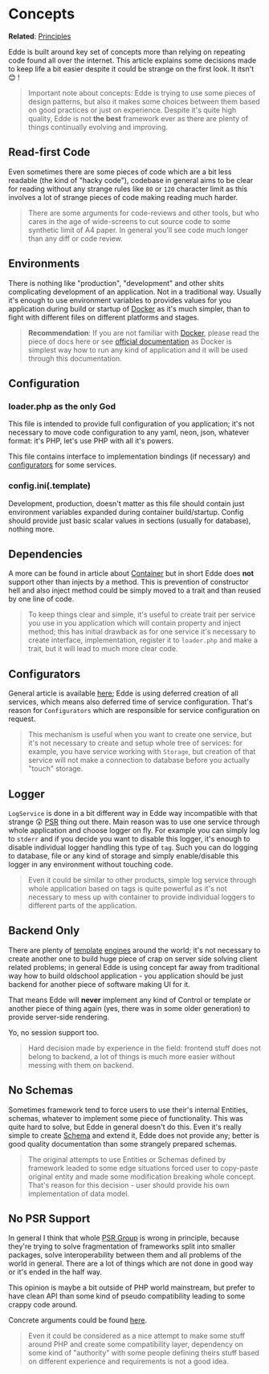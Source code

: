 # Concepts

**Related**: [Principles](/principles)

Edde is built around key set of concepts more than relying on repeating code found all over the internet.
This article explains some decisions made to keep life a bit easier despite it could be strange on the first
look. It itsn't :blush: !

> Important note about concepts: Edde is trying to use some pieces of design patterns, but also it makes some
choices between them based on good practices or just on experience. Despite it's quite high quality, Edde is
not **the best** framework ever as there are plenty of things continually evolving and improving.

## Read-first Code

Even sometimes there are some pieces of code which are a bit less readable (the kind of "hacky code"), codebase in
general aims to be clear for reading without any strange rules like `80` or `120` character limit as this involves
a lot of strange pieces of code making reading much harder.

> There are some arguments for code-reviews and other tools, but who cares in the age of wide-screens to cut source
code to some synthetic limit of A4 paper. In general you'll see code much longer than any diff or code review.

## Environments

There is nothing like "production", "development" and other shits complicating development of an application. Not
in a traditional way. Usually it's enough to use environment variables to provides values for you application during
build or startup of [Docker](/docker) as it's much simpler, than to fight with different files on different platforms and 
stages.

> **Recommendation**: If you are not familiar with [Docker](/docker), please read the piece of docs here or see
[official documentation](https://docs.docker.com/) as Docker is simplest way how to run any kind of application and
it will be used through this documentation. 

## Configuration

### loader.php as the only God

This file is intended to provide full configuration of you application; it's not necessary to move code configuration
to any yaml, neon, json, whatever format: it's PHP, let's use PHP with all it's powers. 

This file contains interface to implementation bindings (if necessary) and [configurators](/components/configurators) for some services.

### config.ini(.template)

Development, production, doesn't matter as this file should contain just environment variables expanded during 
container build/startup. Config should provide just basic scalar values in sections (usually for database), nothing more. 

## Dependencies

A more can be found in article about [Container](/components/container) but in short Edde does **not** support other
than injects by a method. This is prevention of constructor hell and also inject method could be simply moved
to a trait and than reused by one line of code.

> To keep things clear and simple, it's useful to create trait per service you use in you application which will contain
property and inject method; this has initial drawback as for one service it's necessary to create interface, implementation,
register it to `loader.php` and make a trait, but it will lead to much more clear code.

## Configurators

General article is available [here](/components/configurators); Edde is using deferred creation of all services, which means also
deferred time of service configuration. That's reason for `Configurators` which are responsible for service configuration
on request.

> This mechanism is useful when you want to create one service, but it's not necessary to create and setup whole tree of
services: for example, you have service working with `Storage`, but creation of that service will not make a connection to
database before you actually "touch" storage. 

## Logger

`LogService` is done in a bit different way in Edde way incompatible with that strange :astonished: [PSR](https://github.com/php-fig/log)
thing out there. Main reason was to use one service through whole application and choose logger on fly. For example you can simply log to
`stderr` and if you decide you want to disable this logger, it's enough to disable individual logger handling this type of `tag`. Such you
can do logging to database, file or any kind of storage and simply enable/disable this logger in any environment without touching
code. 

> Even it could be similar to other products, simple log service through whole application based on tags is quite powerful
as it's not necessary to mess up with container to provide individual loggers to different parts of the application.

## Backend Only

There are plenty of [template](https://twig.symfony.com/) [engines](https://latte.nette.org/en/) around the world; it's not
necessary to create another one to build huge piece of crap on server side solving client related problems; in general
Edde is using concept far away from traditional way how to build oldschool application - you application should be just backend
for another piece of software making UI for it.

That means Edde will **never** implement any kind of Control or template or another piece of thing again (yes, there was in some older
generation) to provide server-side rendering.

Yo, no session support too.

> Hard decision made by experience in the field: frontend stuff does not belong to backend, a lot of things is much more easier
without messing with them on backend.

## No Schemas

Sometimes framework tend to force users to use their's internal Entities, schemas, whatever to implement some piece of functionality.
This was quite hard to solve, but Edde in general doesn't do this. Even it's really simple to create [Schema](/components/schema) and extend it,
Edde does not provide any; better is good quality documentation than some strangely prepared schemas.  

> The original attempts to use Entities or Schemas defined by framework leaded to some edge situations forced user to copy-paste
original entity and made some modification breaking whole concept. That's reason for this decision - user should provide his own
implementation of data model. 

## No PSR Support

In general I think that whole [PSR Group](https://www.php-fig.org/psr/) is wrong in principle, because they're trying to solve
fragmentation of frameworks split into smaller packages, solve interoperability between them and all problems of the world in
general. There are a lot of things which are not done in good way or it's ended in the half way.

This opinion is maybe a bit outside of PHP world mainstream, but prefer to have clean API than some kind of pseudo compatibility
leading to some crappy code around.  

Concrete arguments could be found [here](/psr).

> Even it could be considered as a nice attempt to make some stuff around PHP and create some compatibility layer, dependency on
some kind of "authority" with some people defining theirs stuff based on different experience and requirements is not a good idea.

